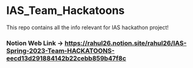 # IAS_Team_Hackatoons
This repo contains all the info relevant for IAS hackathon project!



### Notion Web Link -> https://rahul26.notion.site/rahul26/IAS-Spring-2023-Team-HACKATOONS-eecd13d291884142b22cebb859b47f8c
